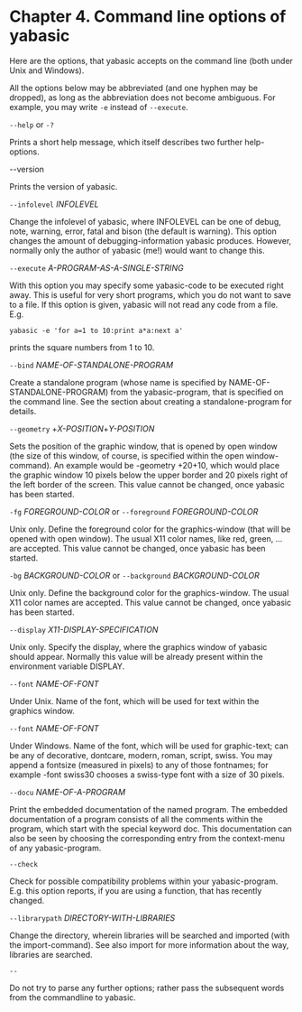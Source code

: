 # Chapter 4. Command line options of yabasic

Here are the options, that yabasic accepts on the command line (both under Unix and Windows).

All the options below may be abbreviated (and one hyphen may be dropped), as long as the abbreviation does not become ambiguous. For example, you may write ```-e``` instead of ```--execute```.

```--help``` or ```-?```

Prints a short help message, which itself describes two further help-options.

--version

Prints the version of yabasic.

```--infolevel``` *INFOLEVEL*

Change the infolevel of yabasic, where INFOLEVEL can be one of debug, note, warning, error, fatal and bison (the default is warning). This option changes the amount of debugging-information yabasic produces. However, normally only the author of yabasic (me!) would want to change this.

```--execute``` *A-PROGRAM-AS-A-SINGLE-STRING*

With this option you may specify some yabasic-code to be executed right away. This is useful for very short programs, which you do not want to save to a file. If this option is given, yabasic will not read any code from a file. E.g.

```
yabasic -e 'for a=1 to 10:print a*a:next a'
```

prints the square numbers from 1 to 10.

```--bind``` *NAME-OF-STANDALONE-PROGRAM*

Create a standalone program (whose name is specified by NAME-OF-STANDALONE-PROGRAM) from the yabasic-program, that is specified on the command line. See the section about creating a standalone-program for details.

```--geometry``` +*X-POSITION*+*Y-POSITION*

Sets the position of the graphic window, that is opened by open window (the size of this window, of course, is specified within the open window-command). An example would be -geometry +20+10, which would place the graphic window 10 pixels below the upper border and 20 pixels right of the left border of the screen. This value cannot be changed, once yabasic has been started.

```-fg``` *FOREGROUND-COLOR* or ```--foreground``` *FOREGROUND-COLOR*

Unix only. Define the foreground color for the graphics-window (that will be opened with open window). The usual X11 color names, like red, green, … are accepted. This value cannot be changed, once yabasic has been started.

```-bg``` *BACKGROUND-COLOR* or ```--background``` *BACKGROUND-COLOR*

Unix only. Define the background color for the graphics-window. The usual X11 color names are accepted. This value cannot be changed, once yabasic has been started.

```--display``` *X11-DISPLAY-SPECIFICATION*

Unix only. Specify the display, where the graphics window of yabasic should appear. Normally this value will be already present within the environment variable DISPLAY.

```--font``` *NAME-OF-FONT*

Under Unix. Name of the font, which will be used for text within the graphics window.

```--font``` *NAME-OF-FONT*

Under Windows. Name of the font, which will be used for graphic-text; can be any of decorative, dontcare, modern, roman, script, swiss. You may append a fontsize (measured in pixels) to any of those fontnames; for example -font swiss30 chooses a swiss-type font with a size of 30 pixels.

```--docu``` *NAME-OF-A-PROGRAM*

Print the embedded documentation of the named program. The embedded documentation of a program consists of all the comments within the program, which start with the special keyword doc. This documentation can also be seen by choosing the corresponding entry from the context-menu of any yabasic-program.

```--check```

Check for possible compatibility problems within your yabasic-program. E.g. this option reports, if you are using a function, that has recently changed.

```--librarypath``` *DIRECTORY-WITH-LIBRARIES*

Change the directory, wherein libraries will be searched and imported (with the import-command). See also import for more information about the way, libraries are searched.

```--```

 Do not try to parse any further options; rather pass the subsequent words from the commandline to yabasic.
